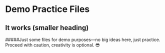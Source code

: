 # Demo Practice Files
## It works (smaller heading)
#####Just some files for demo purposes—no big ideas here, just practice. Proceed with caution, creativity is optional. 😎

